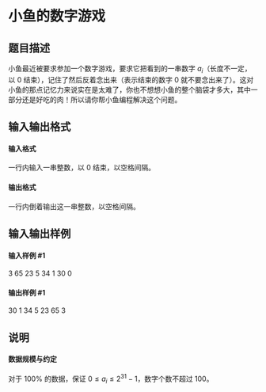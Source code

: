 
# 小鱼的数字游戏
## 题目描述
小鱼最近被要求参加一个数字游戏，要求它把看到的一串数字 $a_i$（长度不一定，以 $0$ 结束），记住了然后反着念出来（表示结束的数字 $0$ 就不要念出来了）。这对小鱼的那点记忆力来说实在是太难了，你也不想想小鱼的整个脑袋才多大，其中一部分还是好吃的肉！所以请你帮小鱼编程解决这个问题。
## 输入输出格式
#### 输入格式

一行内输入一串整数，以 $0$ 结束，以空格间隔。
#### 输出格式

一行内倒着输出这一串整数，以空格间隔。

## 输入输出样例
#### 输入样例 #1
3 65 23 5 34 1 30 0
#### 输出样例 #1
30 1 34 5 23 65 3
## 说明
#### 数据规模与约定

对于 $100\%$ 的数据，保证 $0 \leq a_i \leq 2^{31} - 1$，数字个数不超过 $100$。
